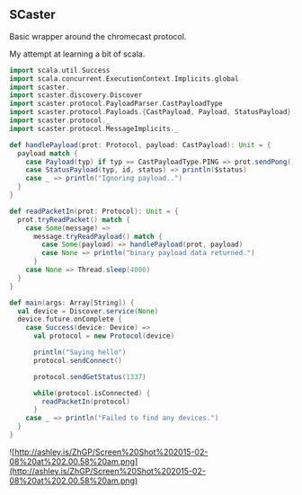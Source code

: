 ## SCaster

Basic wrapper around the chromecast protocol.

My attempt at learning a bit of scala.

```scala
import scala.util.Success
import scala.concurrent.ExecutionContext.Implicits.global
import scaster._
import scaster.discovery.Discover
import scaster.protocol.PayloadParser.CastPayloadType
import scaster.protocol.Payloads.{CastPayload, Payload, StatusPayload}
import scaster.protocol._
import scaster.protocol.MessageImplicits._

def handlePayload(prot: Protocol, payload: CastPayload): Unit = {
  payload match {
    case Payload(typ) if typ == CastPayloadType.PING => prot.sendPong()
    case StatusPayload(typ, id, status) => println($status)
    case _ => println("Ignoring payload..")
  }
}

def readPacketIn(prot: Protocol): Unit = {
  prot.tryReadPacket() match {
    case Some(message) =>
      message.tryReadPayload() match {
        case Some(payload) => handlePayload(prot, payload)
        case None => println("binary payload data returned.")
      }
    case None => Thread.sleep(4000)
  }
}

def main(args: Array[String]) {
  val device = Discover.service(None)
  device.future.onComplete {
    case Success(device: Device) =>
      val protocol = new Protocol(device)

      println("Saying hello")
      protocol.sendConnect()

      protocol.sendGetStatus(1337)

      while(protocol.isConnected) {
        readPacketIn(protocol)
      }
    case _ => println("Failed to find any devices.")
  }
}
```

![http://ashley.is/ZhGP/Screen%20Shot%202015-02-08%20at%202.00.58%20am.png](http://ashley.is/ZhGP/Screen%20Shot%202015-02-08%20at%202.00.58%20am.png)